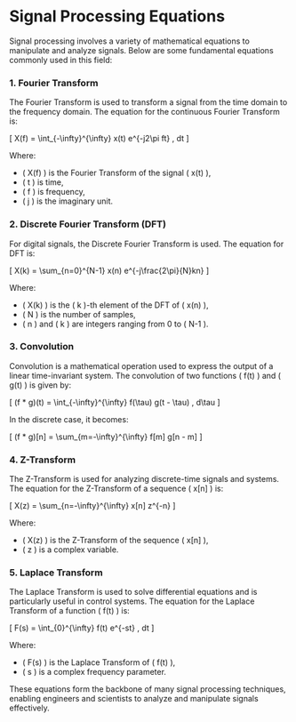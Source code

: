 # Signal Processing Equations

Signal processing involves a variety of mathematical equations to manipulate and analyze signals. Below are some fundamental equations commonly used in this field:

### 1. **Fourier Transform**

The Fourier Transform is used to transform a signal from the time domain to the frequency domain. The equation for the continuous Fourier Transform is:

\[ X(f) = \int_{-\infty}^{\infty} x(t) e^{-j2\pi ft} \, dt \]

Where:
- \( X(f) \) is the Fourier Transform of the signal \( x(t) \),
- \( t \) is time,
- \( f \) is frequency,
- \( j \) is the imaginary unit.

### 2. **Discrete Fourier Transform (DFT)**

For digital signals, the Discrete Fourier Transform is used. The equation for DFT is:

\[ X(k) = \sum_{n=0}^{N-1} x(n) e^{-j\frac{2\pi}{N}kn} \]

Where:
- \( X(k) \) is the \( k \)-th element of the DFT of \( x(n) \),
- \( N \) is the number of samples,
- \( n \) and \( k \) are integers ranging from 0 to \( N-1 \).

### 3. **Convolution**

Convolution is a mathematical operation used to express the output of a linear time-invariant system. The convolution of two functions \( f(t) \) and \( g(t) \) is given by:

\[ (f * g)(t) = \int_{-\infty}^{\infty} f(\tau) g(t - \tau) \, d\tau \]

In the discrete case, it becomes:

\[ (f * g)[n] = \sum_{m=-\infty}^{\infty} f[m] g[n - m] \]

### 4. **Z-Transform**

The Z-Transform is used for analyzing discrete-time signals and systems. The equation for the Z-Transform of a sequence \( x[n] \) is:

\[ X(z) = \sum_{n=-\infty}^{\infty} x[n] z^{-n} \]

Where:
- \( X(z) \) is the Z-Transform of the sequence \( x[n] \),
- \( z \) is a complex variable.

### 5. **Laplace Transform**

The Laplace Transform is used to solve differential equations and is particularly useful in control systems. The equation for the Laplace Transform of a function \( f(t) \) is:

\[ F(s) = \int_{0}^{\infty} f(t) e^{-st} \, dt \]

Where:
- \( F(s) \) is the Laplace Transform of \( f(t) \),
- \( s \) is a complex frequency parameter.

These equations form the backbone of many signal processing techniques, enabling engineers and scientists to analyze and manipulate signals effectively.

